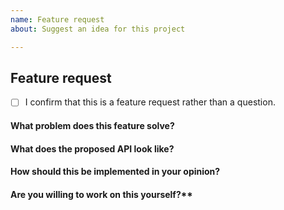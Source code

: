 ```yaml
---
name: Feature request
about: Suggest an idea for this project

---
```


<!-- Based on https://github.com/vuejs/vuepress/blob/master/.github/ISSUE_TEMPLATE/feature_request.md -->
<!-- Please don't delete this template or we'll close your issue -->
<!-- Before creating an issue please make sure you are using the latest version of Statusfy. -->

## Feature request

- [ ] I confirm that this is a feature request rather than a question.

<!-- Please ask questions via following several ways. -->
<!-- Free Support (Community Discussions): https://github.com/juliomrqz/statusfy/discussions -->
<!-- Professional Support: This project is sponsored by Julio Marquez. If you require Professional Assistance on your project(s), please contact me at https://marquez.co/statusfy#support. -->

<!-- Issues which contain questions or support requests will be closed. -->

#### What problem does this feature solve?

#### What does the proposed API look like?

#### How should this be implemented in your opinion?

#### Are you willing to work on this yourself?**
